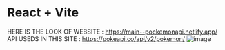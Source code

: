 # React + Vite
HERE IS THE LOOK OF WEBSITE : https://main--pockemonapi.netlify.app/
API USEDS IN THIS SITE : https://pokeapi.co/api/v2/pokemon/
![image](https://github.com/user-attachments/assets/9d4135b8-d56f-4927-b32c-aca3e5797fde)
